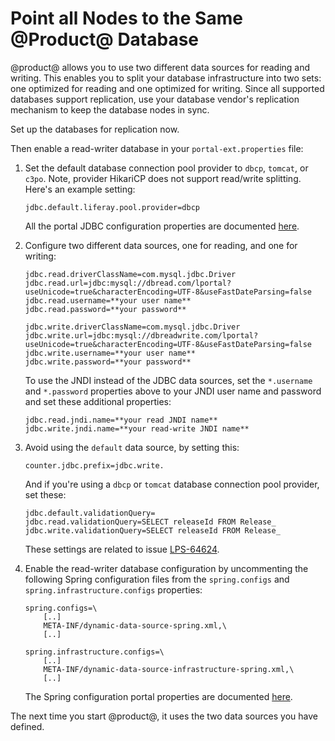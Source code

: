 # Point all Nodes to the Same @Product@ Database [](id=point-all-nodes-to-the-same-product-database)

@product@ allows you to use two different data sources for reading and writing.
This enables you to split your database infrastructure into two sets: one
optimized for reading and one optimized for writing. Since all supported
databases support replication, use your database vendor's replication mechanism
to keep the database nodes in sync.

Set up the databases for replication now. 

Then enable a read-writer database in your `portal-ext.properties` file:

1.  Set the default database connection pool provider to `dbcp`, `tomcat`, or 
    `c3po`. Note, provider HikariCP does not support read/write splitting.
    Here's an example setting: 

        jdbc.default.liferay.pool.provider=dbcp

    All the portal JDBC configuration properties are documented
    [here](@platform-ref@/7.1-latest/propertiesdoc/portal.properties.html#JDBC).

2.  Configure two different data sources, one for reading, and one for writing:

        jdbc.read.driverClassName=com.mysql.jdbc.Driver
        jdbc.read.url=jdbc:mysql://dbread.com/lportal?useUnicode=true&characterEncoding=UTF-8&useFastDateParsing=false
        jdbc.read.username=**your user name**
        jdbc.read.password=**your password**

        jdbc.write.driverClassName=com.mysql.jdbc.Driver
        jdbc.write.url=jdbc:mysql://dbreadwrite.com/lportal?useUnicode=true&characterEncoding=UTF-8&useFastDateParsing=false
        jdbc.write.username=**your user name**
        jdbc.write.password=**your password**

    To use the JNDI instead of the JDBC data sources, set the `*.username` and
    `*.password` properties above to your JNDI user name and password and set
    these additional properties:

        jdbc.read.jndi.name=**your read JNDI name**
        jdbc.write.jndi.name=**your read-write JNDI name**

3.  Avoid using the `default` data source, by setting this:

        counter.jdbc.prefix=jdbc.write.

    And if you're using a `dbcp` or `tomcat` database connection pool provider,
    set these:

        jdbc.default.validationQuery=
        jdbc.read.validationQuery=SELECT releaseId FROM Release_
        jdbc.write.validationQuery=SELECT releaseId FROM Release_

    These settings are related to issue 
    [LPS-64624](https://issues.liferay.com/browse/LPS-64624).

4.  Enable the read-writer database configuration by uncommenting the following 
    Spring configuration files from the `spring.configs` and
    `spring.infrastructure.configs` properties:

        spring.configs=\
            [..]
            META-INF/dynamic-data-source-spring.xml,\
            [..]

        spring.infrastructure.configs=\
            [..]
            META-INF/dynamic-data-source-infrastructure-spring.xml,\
            [..]

    The Spring configuration portal properties are documented 
    [here](@platform-ref@/7.1-latest/propertiesdoc/portal.properties.html#Spring).

The next time you start @product@, it uses the two data sources you have
defined. 
